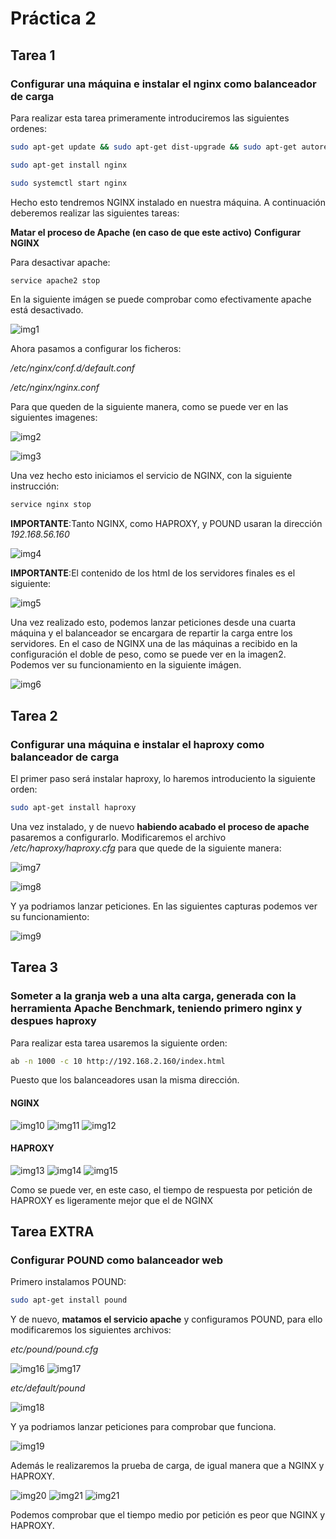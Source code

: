 # Práctica 2
## Tarea 1
### Configurar una máquina e instalar el nginx como balanceador de carga
Para realizar esta tarea primeramente introduciremos las siguientes ordenes:
```bash
sudo apt-get update && sudo apt-get dist-upgrade && sudo apt-get autoremove

sudo apt-get install nginx

sudo systemctl start nginx

```

Hecho esto tendremos NGINX instalado en nuestra máquina. A continuación deberemos realizar las siguientes tareas:

**Matar el proceso de Apache (en caso de que este activo)**
**Configurar NGINX**

Para desactivar apache:

```bash
service apache2 stop
```

En la siguiente imágen se puede comprobar como efectivamente apache está desactivado.


![img1](https://github.com/NonoK32/SWAP1718/blob/master/P3/servicios.png)

Ahora pasamos a configurar los ficheros:

*/etc/nginx/conf.d/default.conf*

*/etc/nginx/nginx.conf*

Para que queden de la siguiente manera, como se puede ver en las siguientes imagenes:

![img2](https://github.com/NonoK32/SWAP1718/blob/master/P3/conf1Nginx.png)

![img3](https://github.com/NonoK32/SWAP1718/blob/master/P3/confNGINX2.png)

Una vez hecho esto iniciamos el servicio de NGINX, con la siguiente instrucción:

```bash
service nginx stop
```

**IMPORTANTE**:Tanto NGINX, como HAPROXY, y POUND usaran la dirección *192.168.56.160*

![img4](https://github.com/NonoK32/SWAP1718/blob/master/P3/ifconfigNGINX.png)

**IMPORTANTE**:El contenido de los html de los servidores finales es el siguiente:

![img5](https://github.com/NonoK32/SWAP1718/blob/master/P3/htmls.png)

Una vez realizado esto, podemos lanzar peticiones desde una cuarta máquina y el balanceador se encargara de repartir la carga entre los servidores. En el caso de NGINX una de las máquinas a recibido en la configuración el doble de peso, como se puede ver en la imagen2.
Podemos ver su funcionamiento en la siguiente imágen.

![img6](https://github.com/NonoK32/SWAP1718/blob/master/P3/peticionesNGINX.png)

## Tarea 2
### Configurar una máquina e instalar el haproxy como balanceador de carga

El primer paso será instalar haproxy, lo haremos introduciento la siguiente orden:

```bash
sudo apt-get install haproxy
```

Una vez instalado, y de nuevo **habiendo acabado el proceso de apache** pasaremos a configurarlo.
Modificaremos el archivo */etc/haproxy/haproxy.cfg* para que quede de la siguiente manera:

![img7](https://github.com/NonoK32/SWAP1718/blob/master/P3/confHAPROXY.png)

![img8](https://github.com/NonoK32/SWAP1718/blob/master/P3/confHAPROXY2.png)

Y ya podriamos lanzar peticiones. En las siguientes capturas podemos ver su funcionamiento:

![img9](https://github.com/NonoK32/SWAP1718/blob/master/P3/peticionesHAPROXY.png)

## Tarea 3
### Someter a la granja web a una alta carga, generada con la herramienta Apache Benchmark, teniendo primero nginx y despues haproxy

Para realizar esta tarea usaremos la siguiente orden:

```bash
ab -n 1000 -c 10 http://192.168.2.160/index.html
```

Puesto que los balanceadores usan la misma dirección.

#### NGINX

![img10](https://github.com/NonoK32/SWAP1718/blob/master/P3/abNGINX.png)
![img11](https://github.com/NonoK32/SWAP1718/blob/master/P3/abNGINX2.png)
![img12](https://github.com/NonoK32/SWAP1718/blob/master/P3/abNGINX3.png)

#### HAPROXY

![img13](https://github.com/NonoK32/SWAP1718/blob/master/P3/abHAPROXY.png)
![img14](https://github.com/NonoK32/SWAP1718/blob/master/P3/abHAPROXY2.png)
![img15](https://github.com/NonoK32/SWAP1718/blob/master/P3/abHAPROXY3.png)

Como se puede ver, en este caso, el tiempo de respuesta por petición de HAPROXY es ligeramente mejor que el de NGINX

## Tarea EXTRA
### Configurar POUND como balanceador web

Primero instalamos POUND:

```bash
sudo apt-get install pound
```
Y de nuevo, **matamos el servicio apache** y configuramos POUND, para ello modificaremos los siguientes archivos:

*etc/pound/pound.cfg*

![img16](https://github.com/NonoK32/SWAP1718/blob/master/P3/confPOUND.png)
![img17](https://github.com/NonoK32/SWAP1718/blob/master/P3/confPOUND2.png)

*etc/default/pound*

![img18](https://github.com/NonoK32/SWAP1718/blob/master/P3/defaultPOUND.png)

Y ya podriamos lanzar peticiones para comprobar que funciona.

![img19](https://github.com/NonoK32/SWAP1718/blob/master/P3/peticionesPOUND.png)

Además le realizaremos la prueba de carga, de igual manera que a NGINX y HAPROXY.

![img20](https://github.com/NonoK32/SWAP1718/blob/master/P3/confPOUND.png)
![img21](https://github.com/NonoK32/SWAP1718/blob/master/P3/confPOUND2.png)
![img21](https://github.com/NonoK32/SWAP1718/blob/master/P3/confPOUND3.png)

Podemos comprobar que el tiempo medio por petición es peor que NGINX y HAPROXY.


